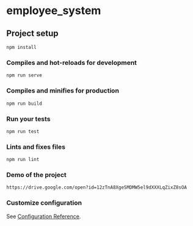 # employee_system

## Project setup
```
npm install
```

### Compiles and hot-reloads for development
```
npm run serve
```

### Compiles and minifies for production
```
npm run build
```

### Run your tests
```
npm run test
```

### Lints and fixes files
```
npm run lint
```

### Demo of the project
```
https://drive.google.com/open?id=12zTnA8XgeSMDMW5el9dXXXLqZixZ8sOA
```

### Customize configuration
See [Configuration Reference](https://cli.vuejs.org/config/).
